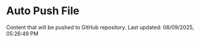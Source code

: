 # Auto Push File

Content that will be pushed to GitHub repository.
Last updated: 08/09/2025, 05:26:49 PM